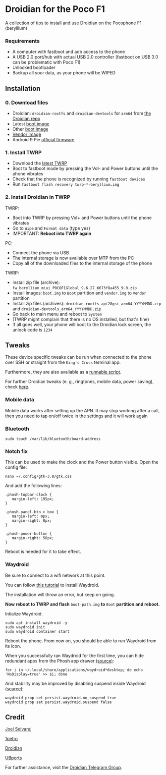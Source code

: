 # Droidian for the Poco F1
A collection of tips to install and use Droidian on the Pocophone F1 (beryllium)

### Requirements
- A computer with fastboot and adb access to the phone
- A USB 2.0 port/hub with actual USB 2.0 controller (fastboot on USB 3.0 can be problematic with Poco F1)
- Unlocked bootloader
- Backup all your data, as your phone will be WIPED

## Installation
### 0. Download files
- Droidian: `droidian-rootfs` and `droidian-devtools` for `arm64` from [the Droidian repo](https://github.com/droidian-images/rootfs-api28gsi-all/releases/tag/droidian%2Fbullseye%2F23)
- Latest [boot image](https://github.com/Unofficial-droidian-for-pocof1/linux_android_xiaomi_beryllium/releases)
- Other [boot image](https://github.com/thomashastings/droidian-beryllium-guide/releases/download/Boot/droidian-boot-beryllium.zip)
- [Vendor image](https://github.com/ubports-beryllium/artifacts/releases/download/v3/vendor.img)
- Android 9 Pie [official firmware](https://xiaomifirmwareupdater.com/download/?file=fw_beryllium_miui_POCOF1Global_9.6.27_6673f8a455_9.0.zip)

### 1. Install TWRP 
- Download the [latest TWRP](https://dl.twrp.me/beryllium/)
- Boot to fastboot mode by pressing the Vol- and Power buttons until the phone vibrates
- Check that the phone is recognized by running `fastboot devices`
- Run `fastboot flash recovery twrp-*-beryllium.img`

### 2. Install Droidian in TWRP
TWRP:
- Boot into TWRP by pressing Vol+ and Power buttons until the phone vibrates
- Go to `Wipe` and `Format data` (type yes)
- IMPORTANT: **Reboot into TWRP again**

PC:
- Connect the phone via USB
- The internal storage is now available over MTP from the PC
- Copy all of the downloaded files to the internal storage of the phone

TWRP:
- Install zip file (archive): `fw_beryllium_miui_POCOF1Global_9.6.27_6673f8a455_9.0.zip`
- Install images: `boot.img` to `Boot` partition and `vendor.img` to `Vendor` partition
- Install zip files (archives): `droidian-rootfs-api28gsi_arm64_YYYYMMDD.zip` and `droidian-devtools_arm64_YYYYMMDD.zip`
- Go back to main menu and reboot to `System`
- (TWRP might complain that there is no OS installed, but that's fine)
- If all goes well, your phone will boot to the Droidian lock screen, the unlock code is `1234`

## Tweaks
These device specific tweaks can be run when connected to the phone over SSH or straight from the `King's Cross` terminal app.

Furthermore, they are also available as a [runnable script](https://github.com/thomashastings/droidian-beryllium-guide/blob/main/beryllium-tweaks.sh).

For further Droidian tweaks (e. g., ringtones, mobile data, power saving), check [here](https://pad.mrcyjanek.net/p/r.901550d73e46cfeced7e4f12e969d120).

### Mobile data
Mobile data works after setting up the APN. It may stop working after a call, then you need to tap on/off twice in the settings and it will work again

### Bluetooth
`sudo touch /var/lib/bluetooth/board-address`

### Notch fix
This can be used to make the clock and the Power button visible. Open the config file:

 `nano ~/.config/gtk-3.0/gtk.css`
 
 And add the following lines:
```
.phosh-topbar-clock {
   margin-left: 195px;
}

.phosh-panel-btn > box {
   margin-left: 0px;
   margin-right: 0px;
}

.phosh-power-button {
   margin-right: 50px;
}
```

Reboot is needed for it to take effect.


### Waydroid
Be sure to connect to a wifi network at this point.

You can follow [this tutorial](https://docs.waydro.id/usage/install-on-desktops) to install Waydroid.

The installation will throw an error, but keep on going.

**Now reboot to TWRP and flash** `boot-path.img` **to** ``Boot`` **partition and reboot.**

Intialize Waydroid:
```
sudo apt install waydroid -y
sudo waydroid init
sudo waydroid container start
```

Reboot the phone. From now on, you should be able to run Waydroid from its icon.

When you successfully ran Waydroid for the first time, you can hide redundant apps from the Phosh app drawer [(source)](https://wiki.mobian-project.org/doku.php?id=waydroid&s[]=waydroid):

`for i in ~/.local/share/applications/waydroid*desktop; do echo 'NoDisplay=true' >> $i; done`

And stability may be improved by disabling suspend inside Waydroid [(source)](https://wiki.mobian-project.org/doku.php?id=waydroid&s[]=waydroid):
```
waydroid prop set persist.waydroid.no_suspend true
waydroid prop set persist.waydroid.suspend false
```


## Credit
[Joel Selvaraj](https://github.com/joelselvaraj)

[1petro](https://github.com/1petro)

[Droidian](http://droidian.org/)

[UBports](https://ubuntu-touch.io/)


For further assistance, visit the [Droidian Telegram Group](https://t.me/droidianlinux).

